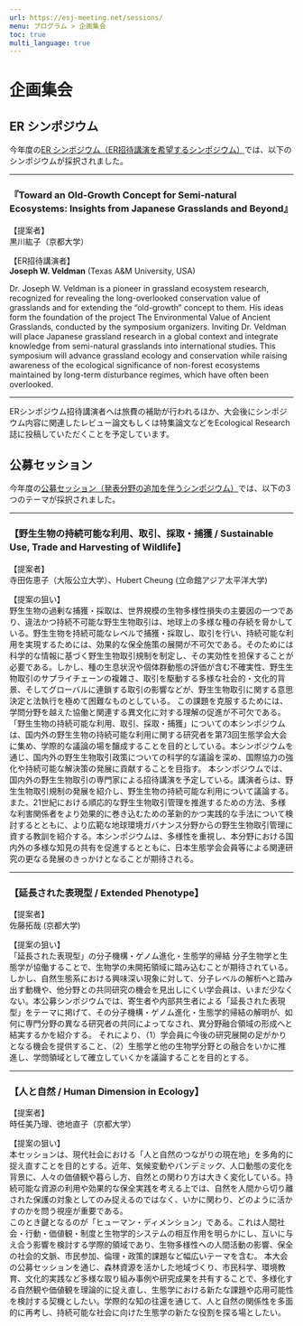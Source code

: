 ```yaml
---
url: https://esj-meeting.net/sessions/
menu: プログラム > 企画集会
toc: true
multi_language: true
---
```


# 企画集会

## ER シンポジウム

今年度の[ER シンポジウム（ER招待講演を希望するシンポジウム）](/ersympo)では、以下のシンポジウムが採択されました。

---

### **『Toward an Old-Growth Concept for Semi-natural Ecosystems: Insights from Japanese Grasslands and Beyond』**

【提案者】  
黒川紘子（京都大学）

【ER招待講演者】  
**Joseph W. Veldman** (Texas A&M University, USA)

<!-- ![](/media/...) -->

Dr. Joseph W. Veldman is a pioneer in grassland ecosystem research, recognized for revealing the long-overlooked conservation value of grasslands and for extending the “old-growth” concept to them. His ideas form the foundation of the project The Environmental Value of Ancient Grasslands, conducted by the symposium organizers. Inviting Dr. Veldman will place Japanese grassland research in a global context and integrate knowledge from semi-natural grasslands into international studies. This symposium will advance grassland ecology and conservation while raising awareness of the ecological significance of non-forest ecosystems maintained by long-term disturbance regimes, which have often been overlooked.

---

ERシンポジウム招待講演者へは旅費の補助が行われるほか、大会後にシンポジウム内容に関連したレビュー論文もしくは特集論文などをEcological Research誌に投稿していただくことを予定しています。

## 公募セッション

今年度の[公募セッション（発表分野の追加を伴うシンポジウム）](/opensession)では、以下の3つのテーマが採択されました。

---

### 【野生生物の持続可能な利用、取引、採取・捕獲 / Sustainable Use, Trade and Harvesting of Wildlife】

【提案者】  
寺田佐恵子（大阪公立大学）、Hubert Cheung (立命館アジア太平洋大学)

【提案の狙い】  
野生生物の過剰な捕獲・採取は、世界規模の生物多様性損失の主要因の一つであり、違法かつ持続不可能な野生生物取引は、地球上の多様な種の存続を脅かしている。野生生物を持続可能なレベルで捕獲・採取し、取引を行い、持続可能な利用を実現するためには、効果的な保全施策の展開が不可欠である。そのためには科学的な情報に基づく野生生物取引規制を制定し、その実効性を担保することが必要である。しかし、種の生息状況や個体群動態の評価が含む不確実性、野生生物取引のサプライチェーンの複雑さ、取引を駆動する多様な社会的・文化的背景、そしてグローバルに連鎖する取引の影響などが、野生生物取引に関する意思決定と法執行を極めて困難なものとしている。
この課題を克服するためには、学問分野を越えた協働と関連する異文化に対する理解の促進が不可欠である。「野生生物の持続可能な利用、取引、採取・捕獲」についての本シンポジウムは、国内外の野生生物の持続可能な利用に関する研究者を第73回生態学会大会に集め、学際的な議論の場を醸成することを目的としている。本シンポジウムを通じ、国内外の野生生物取引政策についての科学的な議論を深め、国際協力の強化や持続可能な解決策の発展に貢献することを目指す。
本シンポジウムでは、国内外の野生生物取引の専門家による招待講演を予定している。講演者らは、野生生物取引規制の発展を紹介し、野生生物の持続可能な利用について議論する。また、21世紀における順応的な野生生物取引管理を推進するための方法、多様な利害関係者をより効果的に巻き込むための革新的かつ実践的な手法について検討するとともに、より広範な地球環境ガバナンス分野からの野生生物取引管理に資する教訓を紹介する。本シンポジウムは、多様性を重視し、本分野における国内外の多様な知見の共有を促進するとともに、日本生態学会会員等による関連研究の更なる発展のきっかけとなることが期待される。

---

### 【延長された表現型 / Extended Phenotype】

【提案者】  
佐藤拓哉 (京都大学)

【提案の狙い】  
「延長された表現型」の分子機構・ゲノム進化・生態学的帰結
分子生物学と生態学が協働することで、生物学の未開拓領域に踏み込むことが期待されている。しかし、自然生態系における興味深い現象に対して、分子レベルの解析へと踏み出す動機や、他分野との共同研究の機会を見出しにくい学会員は、いまだ少なくない。本公募シンポジウムでは、寄生者や内部共生者による「延長された表現型」をテーマに掲げて、その分子機構・ゲノム進化・生態学的帰結の解明が、如何に専門分野の異なる研究者の共同によってなされ、異分野融合領域の形成へと結実するかを紹介する。
それにより、（1）学会員に今後の研究展開の足がかりとなる機会を提供すること、（2）生態学と他の生物学分野との融合をいかに推進し、学問領域として確立していくかを議論することを目的とする。

---

### 【人と自然 / Human Dimension in Ecology】

【提案者】  
時任美乃理、徳地直子（京都大学）

【提案の狙い】  
本セッションは、現代社会における「人と自然のつながりの現在地」を多角的に捉え直すことを目的とする。近年、気候変動やパンデミック、人口動態の変化を背景に、人々の価値観や暮らし方、自然との関わり方は大きく変化している。持続可能な資源の利用や効果的な保全実践を考える上では、自然を人間から切り離された保護の対象としてのみ捉えるのではなく、いかに関わり、どのように活かすのかを問う視座が重要である。  
このとき鍵となるのが「ヒューマン・ディメンション」である。これは人間社会・行動・価値観・制度と生物学的システムの相互作用を明らかにし、互いに与え合う影響を検討する学際的領域であり、生物多様性への人間活動の影響、保全の社会的文脈、市民参加、倫理・政策的課題など幅広いテーマを含む。
本大会の公募セッションを通じ、森林資源を活かした地域づくり、市民科学、環境教育、文化的実践など多様な取り組み事例や研究成果を共有することで、多様化する自然観や価値観を理論的に捉え直し、生態学における新たな課題や応用可能性を検討する契機としたい。学際的な知の往還を通じて、人と自然の関係性を多面的に再考し、持続可能な社会に向けた生態学の新たな役割を探る場としたい。
